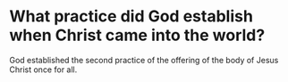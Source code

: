 # What practice did God establish when Christ came into the world?

God established the second practice of the offering of the body of Jesus Christ once for all.
